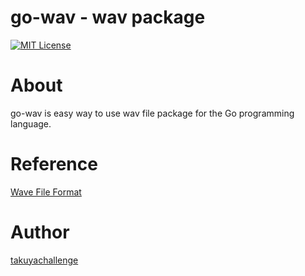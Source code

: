 go-wav - wav package
===
[![MIT License](http://img.shields.io/badge/license-MIT-blue.svg?style=flat)](LICENSE)

# About
go-wav is easy way to use wav file package for the Go programming language. 

# Reference

[Wave File Format](http://soundfile.sapp.org/doc/WaveFormat/)

# Author

[takuyachallenge](https://twitter.com/takuyachallenge)
